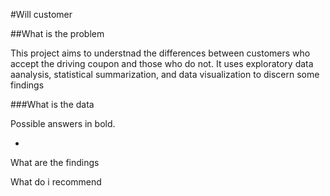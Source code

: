 #Will customer

##What is the problem

This project aims to understnad the differences between customers who accept the driving coupon and those who do not.
It uses exploratory data aanalysis, statistical summarization, and data visualization to discern some findings

###What is the data

Possible answers in bold.

-

What are the findings

What do i recommend

